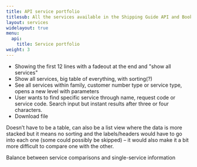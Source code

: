 ```yaml
---
title: API service portfolio
titlesub: All the services available in the Shipping Guide API and Booking API
layout: services
widelayout: true
menu:
  api:
    title: Service portfolio
weight: 3
---
```


- Showing the first 12 lines with a fadeout at the end and "show all services"
- Show all services, big table of everything, with sorting(?)
- See all services within family, customer number type or service type, opens a new level with parameters
- User wants to find specific service through name, request code or service
  code. Search input but instant results after three or four characters.
- Download file

Doesn’t have to be a table, can also be a list view where the data is more stacked but it means no sorting and the labels/headers would have to go into each one (some could possibly be skipped) – it would also make it a bit more difficult to compare one with the other.

Balance between service comparisons and single-service information
